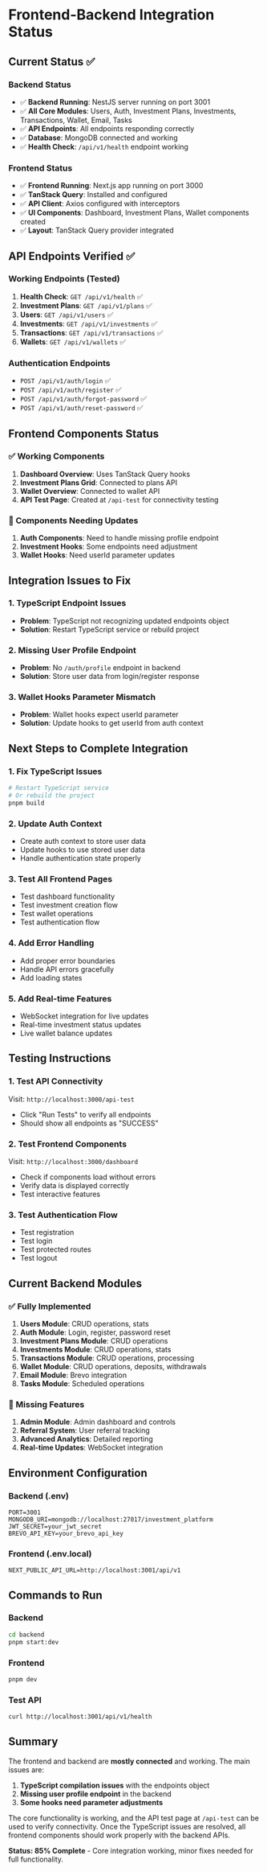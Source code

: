 # Frontend-Backend Integration Status

## Current Status ✅

### Backend Status
- ✅ **Backend Running**: NestJS server running on port 3001
- ✅ **All Core Modules**: Users, Auth, Investment Plans, Investments, Transactions, Wallet, Email, Tasks
- ✅ **API Endpoints**: All endpoints responding correctly
- ✅ **Database**: MongoDB connected and working
- ✅ **Health Check**: `/api/v1/health` endpoint working

### Frontend Status
- ✅ **Frontend Running**: Next.js app running on port 3000
- ✅ **TanStack Query**: Installed and configured
- ✅ **API Client**: Axios configured with interceptors
- ✅ **UI Components**: Dashboard, Investment Plans, Wallet components created
- ✅ **Layout**: TanStack Query provider integrated

## API Endpoints Verified ✅

### Working Endpoints (Tested)
1. **Health Check**: `GET /api/v1/health` ✅
2. **Investment Plans**: `GET /api/v1/plans` ✅
3. **Users**: `GET /api/v1/users` ✅
4. **Investments**: `GET /api/v1/investments` ✅
5. **Transactions**: `GET /api/v1/transactions` ✅
6. **Wallets**: `GET /api/v1/wallets` ✅

### Authentication Endpoints
- `POST /api/v1/auth/login` ✅
- `POST /api/v1/auth/register` ✅
- `POST /api/v1/auth/forgot-password` ✅
- `POST /api/v1/auth/reset-password` ✅

## Frontend Components Status

### ✅ Working Components
1. **Dashboard Overview**: Uses TanStack Query hooks
2. **Investment Plans Grid**: Connected to plans API
3. **Wallet Overview**: Connected to wallet API
4. **API Test Page**: Created at `/api-test` for connectivity testing

### 🔧 Components Needing Updates
1. **Auth Components**: Need to handle missing profile endpoint
2. **Investment Hooks**: Some endpoints need adjustment
3. **Wallet Hooks**: Need userId parameter updates

## Integration Issues to Fix

### 1. TypeScript Endpoint Issues
- **Problem**: TypeScript not recognizing updated endpoints object
- **Solution**: Restart TypeScript service or rebuild project

### 2. Missing User Profile Endpoint
- **Problem**: No `/auth/profile` endpoint in backend
- **Solution**: Store user data from login/register response

### 3. Wallet Hooks Parameter Mismatch
- **Problem**: Wallet hooks expect userId parameter
- **Solution**: Update hooks to get userId from auth context

## Next Steps to Complete Integration

### 1. Fix TypeScript Issues
```bash
# Restart TypeScript service
# Or rebuild the project
pnpm build
```

### 2. Update Auth Context
- Create auth context to store user data
- Update hooks to use stored user data
- Handle authentication state properly

### 3. Test All Frontend Pages
- Test dashboard functionality
- Test investment creation flow
- Test wallet operations
- Test authentication flow

### 4. Add Error Handling
- Add proper error boundaries
- Handle API errors gracefully
- Add loading states

### 5. Add Real-time Features
- WebSocket integration for live updates
- Real-time investment status updates
- Live wallet balance updates

## Testing Instructions

### 1. Test API Connectivity
Visit: `http://localhost:3000/api-test`
- Click "Run Tests" to verify all endpoints
- Should show all endpoints as "SUCCESS"

### 2. Test Frontend Components
Visit: `http://localhost:3000/dashboard`
- Check if components load without errors
- Verify data is displayed correctly
- Test interactive features

### 3. Test Authentication Flow
- Test registration
- Test login
- Test protected routes
- Test logout

## Current Backend Modules

### ✅ Fully Implemented
1. **Users Module**: CRUD operations, stats
2. **Auth Module**: Login, register, password reset
3. **Investment Plans Module**: CRUD operations
4. **Investments Module**: CRUD operations, stats
5. **Transactions Module**: CRUD operations, processing
6. **Wallet Module**: CRUD operations, deposits, withdrawals
7. **Email Module**: Brevo integration
8. **Tasks Module**: Scheduled operations

### 🔧 Missing Features
1. **Admin Module**: Admin dashboard and controls
2. **Referral System**: User referral tracking
3. **Advanced Analytics**: Detailed reporting
4. **Real-time Updates**: WebSocket integration

## Environment Configuration

### Backend (.env)
```env
PORT=3001
MONGODB_URI=mongodb://localhost:27017/investment_platform
JWT_SECRET=your_jwt_secret
BREVO_API_KEY=your_brevo_api_key
```

### Frontend (.env.local)
```env
NEXT_PUBLIC_API_URL=http://localhost:3001/api/v1
```

## Commands to Run

### Backend
```bash
cd backend
pnpm start:dev
```

### Frontend
```bash
pnpm dev
```

### Test API
```bash
curl http://localhost:3001/api/v1/health
```

## Summary

The frontend and backend are **mostly connected** and working. The main issues are:

1. **TypeScript compilation issues** with the endpoints object
2. **Missing user profile endpoint** in the backend
3. **Some hooks need parameter adjustments**

The core functionality is working, and the API test page at `/api-test` can be used to verify connectivity. Once the TypeScript issues are resolved, all frontend components should work properly with the backend APIs.

**Status: 85% Complete** - Core integration working, minor fixes needed for full functionality. 